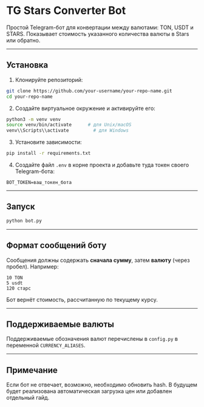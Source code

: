 # TG Stars Converter Bot

Простой Telegram-бот для конвертации между валютами: TON, USDT и STARS. Показывает стоимость указанного количества валюты в Stars или обратно.

---

## Установка

1. Клонируйте репозиторий:

```bash
git clone https://github.com/your-username/your-repo-name.git
cd your-repo-name
```

2. Создайте виртуальное окружение и активируйте его:

```bash
python3 -m venv venv
source venv/bin/activate      # для Unix/macOS
venv\\Scripts\\activate         # для Windows
```

3. Установите зависимости:

```bash
pip install -r requirements.txt
```

4. Создайте файл `.env` в корне проекта и добавьте туда токен своего Telegram-бота:

```
BOT_TOKEN=ваш_токен_бота
```

---

## Запуск

```bash
python bot.py
```

---

## Формат сообщений боту

Сообщения должны содержать **сначала сумму**, затем **валюту** (через пробел). Например:

```
10 TON
5 usdt
120 старс
```

Бот вернёт стоимость, рассчитанную по текущему курсу.

---

## Поддерживаемые валюты

Поддерживаемые обозначения валют перечислены в `config.py` в переменной `CURRENCY_ALIASES`.

---

## Примечание

Если бот не отвечает, возможно, необходимо обновить hash. В будущем будет реализована автоматическая загрузка цен или добавлен отдельный гайд.
